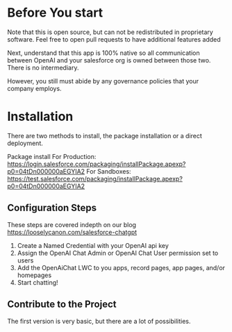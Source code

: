 # Before You start

Note that this is open source, but can not be redistributed in proprietary software. Feel free to open pull requests to have additional features added

Next, understand that this app is 100% native so all communication between OpenAI and your salesforce org is owned between those two.
There is no intermediary.

However, you still must abide by any governance policies that your company employs.

# Installation

There are two methods to install, the package installation or a direct deployment. 

Package install 
For Production: https://login.salesforce.com/packaging/installPackage.apexp?p0=04tDn000000aEGYIA2
For Sandboxes: https://test.salesforce.com/packaging/installPackage.apexp?p0=04tDn000000aEGYIA2

## Configuration Steps

These steps are covered indepth on our blog
https://looselycanon.com/salesforce-chatgpt

1. Create a Named Credential with your OpenAI api key
2. Assign the OpenAI Chat Admin or OpenAI Chat User permission set to users
3. Add the OpenAiChat LWC to you apps, record pages, app pages, and/or homepages
4. Start chatting!

## Contribute to the Project

The first version is very basic, but there are a lot of possibilities.
